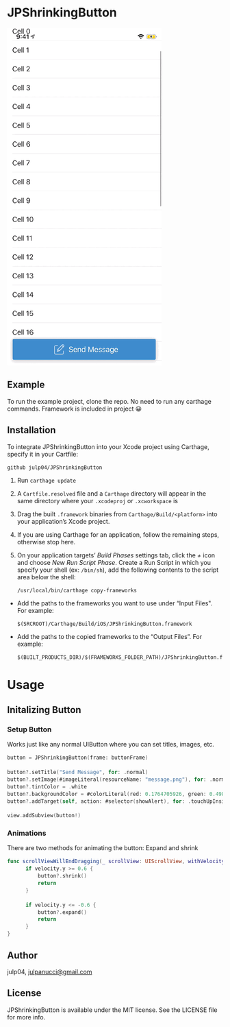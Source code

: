 # JPShrinkingButton

![Alt text](https://github.com/Julp04/JPShrinkingButton/blob/master/JPShrinkingButton.gif)

## Example

To run the example project, clone the repo. No need to run any carthage commands. Framework is included in project 😀

## Installation

To integrate JPShrinkingButton into your Xcode project using Carthage, specify it in your Cartfile:

```
github julp04/JPShrinkingButton
```

1. Run `carthage update`
1. A `Cartfile.resolved` file and a `Carthage` directory will appear in the same directory where your `.xcodeproj` or `.xcworkspace` is
1. Drag the built `.framework` binaries from `Carthage/Build/<platform>` into your application’s Xcode project.
1. If you are using Carthage for an application, follow the remaining steps, otherwise stop here.
1. On your application targets’ _Build Phases_ settings tab, click the _+_ icon and choose _New Run Script Phase_. Create a Run Script in which you specify your shell (ex: `/bin/sh`), add the following contents to the script area below the shell:

    ```sh
    /usr/local/bin/carthage copy-frameworks
    ```

- Add the paths to the frameworks you want to use under “Input Files". For example:

    ```
    $(SRCROOT)/Carthage/Build/iOS/JPShrinkingButton.framework
    ```

- Add the paths to the copied frameworks to the “Output Files”. For example:

    ```
    $(BUILT_PRODUCTS_DIR)/$(FRAMEWORKS_FOLDER_PATH)/JPShrinkingButton.framework
    ```

# Usage

## Initalizing Button

### Setup Button

Works just like any normal UIButton where you can set titles, images, etc.

```swift
button = JPShrinkingButton(frame: buttonFrame)

button?.setTitle("Send Message", for: .normal)
button?.setImage(#imageLiteral(resourceName: "message.png"), for: .normal)
button?.tintColor = .white
button?.backgroundColor = #colorLiteral(red: 0.1764705926, green: 0.4980392158, blue: 0.7568627596, alpha: 1)
button?.addTarget(self, action: #selector(showAlert), for: .touchUpInside)

view.addSubview(button!)
```

### Animations

There are two methods for animating the button: Expand and shrink


```swift
func scrollViewWillEndDragging(_ scrollView: UIScrollView, withVelocity velocity: CGPoint, targetContentOffset: UnsafeMutablePointer<CGPoint>) {
      if velocity.y >= 0.6 {
          button?.shrink()
          return
      }

      if velocity.y <= -0.6 {
          button?.expand()
          return
      }
}
```


## Author

julp04, julpanucci@gmail.com

## License

JPShrinkingButton is available under the MIT license. See the LICENSE file for more info.

